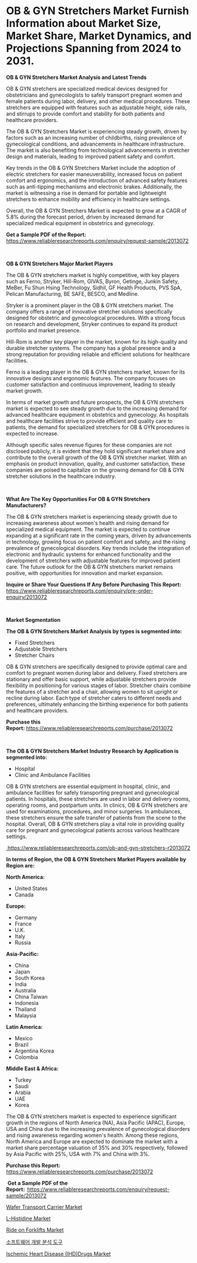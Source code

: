 <p><h1>OB & GYN Stretchers Market Furnish Information about Market Size, Market Share, Market Dynamics, and Projections Spanning from 2024 to 2031.</h1></p><p><strong>OB & GYN Stretchers Market Analysis and Latest Trends</strong></p>
<p><p>OB & GYN stretchers are specialized medical devices designed for obstetricians and gynecologists to safely transport pregnant women and female patients during labor, delivery, and other medical procedures. These stretchers are equipped with features such as adjustable height, side rails, and stirrups to provide comfort and stability for both patients and healthcare providers.</p><p>The OB & GYN Stretchers Market is experiencing steady growth, driven by factors such as an increasing number of childbirths, rising prevalence of gynecological conditions, and advancements in healthcare infrastructure. The market is also benefiting from technological advancements in stretcher design and materials, leading to improved patient safety and comfort.</p><p>Key trends in the OB & GYN Stretchers Market include the adoption of electric stretchers for easier maneuverability, increased focus on patient comfort and ergonomics, and the introduction of advanced safety features such as anti-tipping mechanisms and electronic brakes. Additionally, the market is witnessing a rise in demand for portable and lightweight stretchers to enhance mobility and efficiency in healthcare settings.</p><p>Overall, the OB & GYN Stretchers Market is expected to grow at a CAGR of 5.8% during the forecast period, driven by increased demand for specialized medical equipment in obstetrics and gynecology.</p></p>
<p><strong>Get a Sample PDF of the Report:&nbsp;</strong> <a href="https://www.reliableresearchreports.com/enquiry/request-sample/2013072">https://www.reliableresearchreports.com/enquiry/request-sample/2013072</a></p>
<p>&nbsp;</p>
<p><strong>OB & GYN Stretchers Major Market Players</strong></p>
<p><p>The OB & GYN stretchers market is highly competitive, with key players such as Ferno, Stryker, Hill-Rom, GIVAS, Byron, Getinge, Junkin Safety, MeBer, Fu Shun Hsing Technology, Sidhil, GF Health Products, PVS SpA, Pelican Manufacturing, BE SAFE, BESCO, and Medline.</p><p>Stryker is a prominent player in the OB & GYN stretchers market. The company offers a range of innovative stretcher solutions specifically designed for obstetric and gynecological procedures. With a strong focus on research and development, Stryker continues to expand its product portfolio and market presence.</p><p>Hill-Rom is another key player in the market, known for its high-quality and durable stretcher systems. The company has a global presence and a strong reputation for providing reliable and efficient solutions for healthcare facilities.</p><p>Ferno is a leading player in the OB & GYN stretchers market, known for its innovative designs and ergonomic features. The company focuses on customer satisfaction and continuous improvement, leading to steady market growth.</p><p>In terms of market growth and future prospects, the OB & GYN stretchers market is expected to see steady growth due to the increasing demand for advanced healthcare equipment in obstetrics and gynecology. As hospitals and healthcare facilities strive to provide efficient and quality care to patients, the demand for specialized stretchers for OB & GYN procedures is expected to increase.</p><p>Although specific sales revenue figures for these companies are not disclosed publicly, it is evident that they hold significant market share and contribute to the overall growth of the OB & GYN stretcher market. With an emphasis on product innovation, quality, and customer satisfaction, these companies are poised to capitalize on the growing demand for OB & GYN stretcher solutions in the healthcare industry.</p></p>
<p>&nbsp;</p>
<p><strong>What Are The Key Opportunities For OB & GYN Stretchers Manufacturers?</strong></p>
<p><p>The OB & GYN stretchers market is experiencing steady growth due to increasing awareness about women's health and rising demand for specialized medical equipment. The market is expected to continue expanding at a significant rate in the coming years, driven by advancements in technology, growing focus on patient comfort and safety, and the rising prevalence of gynecological disorders. Key trends include the integration of electronic and hydraulic systems for enhanced functionality and the development of stretchers with adjustable features for improved patient care. The future outlook for the OB & GYN stretchers market remains positive, with opportunities for innovation and market expansion.</p></p>
<p><strong>Inquire or Share Your Questions If Any Before Purchasing This Report:</strong> <a href="https://www.reliableresearchreports.com/enquiry/pre-order-enquiry/2013072">https://www.reliableresearchreports.com/enquiry/pre-order-enquiry/2013072</a></p>
<p>&nbsp;</p>
<p><strong>Market Segmentation</strong></p>
<p><strong>The OB & GYN Stretchers Market Analysis by types is segmented into:</strong></p>
<p><ul><li>Fixed Stretchers</li><li>Adjustable Stretchers</li><li>Stretcher Chairs</li></ul></p>
<p><p>OB & GYN stretchers are specifically designed to provide optimal care and comfort to pregnant women during labor and delivery. Fixed stretchers are stationary and offer basic support, while adjustable stretchers provide flexibility in positioning for various stages of labor. Stretcher chairs combine the features of a stretcher and a chair, allowing women to sit upright or recline during labor. Each type of stretcher caters to different needs and preferences, ultimately enhancing the birthing experience for both patients and healthcare providers.</p></p>
<p><strong>Purchase this Report:&nbsp;</strong><a href="https://www.reliableresearchreports.com/purchase/2013072">https://www.reliableresearchreports.com/purchase/2013072</a></p>
<p>&nbsp;</p>
<p><strong>The OB & GYN Stretchers Market Industry Research by Application is segmented into:</strong></p>
<p><ul><li>Hospital</li><li>Clinic and Ambulance Facilities</li></ul></p>
<p><p>OB & GYN stretchers are essential equipment in hospital, clinic, and ambulance facilities for safely transporting pregnant and gynecological patients. In hospitals, these stretchers are used in labor and delivery rooms, operating rooms, and postpartum units. In clinics, OB & GYN stretchers are used for examinations, procedures, and minor surgeries. In ambulances, these stretchers ensure the safe transfer of patients from the scene to the hospital. Overall, OB & GYN stretchers play a vital role in providing quality care for pregnant and gynecological patients across various healthcare settings.</p></p>
<p><a href="https://www.reliableresearchreports.com/ob-and-gyn-stretchers-r2013072">&nbsp;https://www.reliableresearchreports.com/ob-and-gyn-stretchers-r2013072</a></p>
<p><strong>In terms of Region, the OB & GYN Stretchers Market Players available by Region are:</strong></p>
<p>
    <p> <strong> North America: </strong>
        <ul>
            <li>United States</li>
            <li>Canada</li>
        </ul>
        </p> 
    <p> <strong> Europe: </strong>
        <ul>
            <li>Germany</li>
            <li>France</li>
            <li>U.K.</li>
            <li>Italy</li>
            <li>Russia</li>
        </ul>
        </p> 
    <p> <strong> Asia-Pacific: </strong>
        <ul>
            <li>China</li>
            <li>Japan</li>
            <li>South Korea</li>
            <li>India</li>
            <li>Australia</li>
            <li>China Taiwan</li>
            <li>Indonesia</li>
            <li>Thailand</li>
            <li>Malaysia</li>
        </ul>
        </p> 
    <p> <strong> Latin America: </strong>
        <ul>
            <li>Mexico</li>
            <li>Brazil</li>
            <li>Argentina Korea</li>
            <li>Colombia</li>
        </ul>
        </p> 
    <p> <strong> Middle East & Africa: </strong>
        <ul>
            <li>Turkey</li>
            <li>Saudi</li>
            <li>Arabia</li>
            <li>UAE</li>
            <li>Korea</li>
        </ul>
    </p>
    </p>
<p><p>The OB & GYN stretchers market is expected to experience significant growth in the regions of North America (NA), Asia Pacific (APAC), Europe, USA and China due to the increasing prevalence of gynecological disorders and rising awareness regarding women's health. Among these regions, North America and Europe are expected to dominate the market with a market share percentage valuation of 35% and 30% respectively, followed by Asia Pacific with 25%, USA with 7% and China with 3%.</p></p>
<p><strong>Purchase this Report: </strong><a href="https://www.reliableresearchreports.com/purchase/2013072">https://www.reliableresearchreports.com/purchase/2013072</a></p>
<p>&nbsp;<strong>Get a Sample PDF of the Report:&nbsp;&nbsp;</strong><a href="https://www.reliableresearchreports.com/enquiry/request-sample/2013072">https://www.reliableresearchreports.com/enquiry/request-sample/2013072</a></p>
<p><strong></strong></p>
<p><p><a href="https://www.linkedin.com/pulse/wafer-transport-carrier-market-research-report-includes-analysis-dxdxc?trackingId=5CaF9R3fQEKqK608oIax6w%3D%3D">Wafer Transport Carrier Market</a></p><p><a href="https://github.com/flwellarose/Market-Research-Report-List-2/blob/main/l-histidine-market.md">L-Histidine Market</a></p><p><a href="https://medium.com/@dorisstephens14/ride-on-forklifts-market-research-report-includes-analysis-on-market-size-share-and-growth-rate-at-1ee87e428edf">Ride on Forklifts Market</a></p><p><a href="https://github.com/wallacBahrtyinger567686/Market-Research-Report-List-3/blob/main/145880685253.md">소프트웨어 개발 분석 도구</a></p><p><a href="https://github.com/AndreanneHane2023/Market-Research-Report-List-2/blob/main/ischemic-heart-disease-ihddrugs-market.md">Ischemic Heart Disease (IHD)Drugs Market</a></p></p>